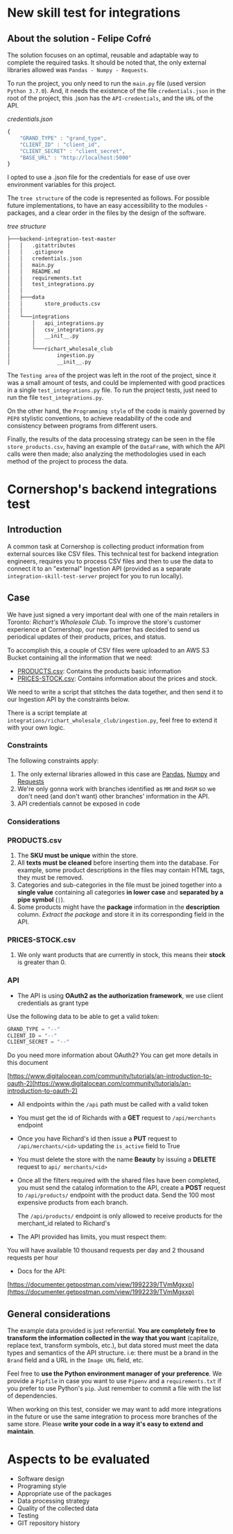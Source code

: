 # New skill test for integrations

## About the solution - Felipe Cofré
The solution focuses on an optimal, reusable and adaptable way to complete the required tasks. It should be noted that, the only external libraries allowed was `Pandas - Numpy - Requests`.

To run the project, you only need to run the `main.py` file (used version `Python 3.7.0`). And, it needs the existence of the file `credentials.json` in the root of the project, this .json has the `API-credentials`, and the `URL` of the API.

*credentials.json*
```javascript
{
    "GRAND_TYPE" : "grand_type",
    "CLIENT_ID" : "client_id",
    "CLIENT_SECRET" : "client_secret",
    "BASE_URL" : "http://localhost:5000"
}
```
I opted to use a .json file for the credentials for ease of use over environment variables for this project.

The `tree structure` of the code is represented as follows. For possible future implementations, to have an easy accessibility to the modules - packages, and a clear order in the files by the design of the software.

*tree structure*
```bash
├───backend-integration-test-master
│   │   .gitattributes
│   │   .gitignore
│   │   credentials.json
│   │   main.py
│   │   README.md
│   │   requirements.txt
│   │   test_integrations.py
│   │
│   ├───data
│   │       store_products.csv
│   │
│   └───integrations
│       │   api_integrations.py
│       │   csv_integrations.py
│       │   __init__.py
│       │
│       └───richart_wholesale_club
│               ingestion.py
│               __init__.py
```

The `Testing area` of the project was left in the root of the project, since it was a small amount of tests, and could be implemented with good practices in a single `test_integrations.py` file. To run the project tests, just need to run the file `test_integrations.py`.

On the other hand, the `Programming style` of the code is mainly governed by `PEP8` stylistic conventions, to achieve readability of the code and consistency between programs from different users.

Finally, the results of the data processing strategy can be seen in the file `store_products.csv`, having an example of the `DataFrame`, with which the API calls were then made; also analyzing the methodologies used in each method of the project to process the data.

# Cornershop's backend integrations test

## Introduction

A common task at Cornershop is collecting product information from external sources like CSV files. This technical test for backend integration engineers, requires you to process CSV files and then to use the data to connect it to an "external" Ingestion API (provided as a separate `integration-skill-test-server` project for you to run locally).

## Case

We have just signed a very important deal with one of the main retailers in Toronto: *Richart's Wholesale Club*. To improve the store's customer experience at Cornershop, our new partner has decided to send us periodical updates of their products, prices, and status. 

To accomplish this, a couple of CSV files were uploaded to an AWS S3 Bucket containing all the information that we need:

- [PRODUCTS.csv](https://cornershop-scrapers-evaluation.s3.amazonaws.com/public/PRODUCTS.csv): Contains the products basic information
- [PRICES-STOCK.csv](https://cornershop-scrapers-evaluation.s3.amazonaws.com/public/PRICES-STOCK.csv): Contains information about the prices and stock.

We need to write a script that stitches the data together, and then send it to our Ingestion API by  the constraints below.

There is a script template at `integrations/richart_wholesale_club/ingestion.py`, feel free to extend it with your own logic.

### Constraints

The following constraints apply:

1. The only external libraries allowed in this case are [Pandas](https://pandas.pydata.org/), [Numpy](https://numpy.org/) and [Requests](https://requests.readthedocs.io/)
2. We're only gonna work with branches identified as  `MM` and `RHSM` so we don't need (and don't want) other branches' information in the API.
3. API credentials cannot be exposed in code

### Considerations

### PRODUCTS.csv

1. The **SKU must be unique** within the store.
2. All **texts must be cleaned** before inserting them into the database. For example, some product descriptions in the files may contain HTML tags, they must be removed.
3. Categories and sub-categories in the file must be joined together into a **single value** containing all categories **in lower case** and **separated by a pipe symbol** (`|`).
4. Some products might have the **package** information in the **description** column. *Extract the package* and store it in its corresponding field in the API.

### PRICES-STOCK.csv

1. We only want products that are currently in stock, this means their **stock** is greater than 0.

### API

- The API is using **OAuth2 as the authorization framework**, we use client credentials as grant type

Use the following data to be able to get a valid token:

```python
GRAND_TYPE = "--"
CLIENT_ID = "--"
CLIENT_SECRET = "--"
```

Do you need more information about OAuth2? You can get more details in this document

[https://www.digitalocean.com/community/tutorials/an-introduction-to-oauth-2](https://www.digitalocean.com/community/tutorials/an-introduction-to-oauth-2)

- All endpoints within the `/api` path must be called with a valid token
- You must get the id of Richards with a **GET** request to `/api/merchants` endpoint
- Once you have Richard's id then issue a **PUT** request to `/api/merchants/<id>` updating the `is_active` field to True
- You must delete the store with the name **Beauty** by issuing a **DELETE** request to `api/ merchants/<id>`
- Once all the filters required with the shared files have been completed, you must send the catalog information to the API, create a **POST** request to `/api/products/` endpoint with the product data. Send the 100 most expensive products from each branch.

    The `/api/products/` endpoint is only allowed to receive products for the merchant_id related to Richard's

- The API provided has limits, you must respect them:

You will have available 10 thousand requests per day and 2 thousand requests per hour

- Docs for the API:

[https://documenter.getpostman.com/view/1992239/TVmMgxxp](https://documenter.getpostman.com/view/1992239/TVmMgxxp)

## General considerations

The example data provided is just referential. **You are completely free to transform the information collected in the way that you want** (capitalize, replace text, transform symbols, etc.), but data stored must meet the data types and semantics of the API structure. i.e: there must be a brand in the `Brand` field and a URL in the `Image URL` field, etc.

Feel free to **use the Python environment manager of your preference**. We provide a `Pipfile` in case you want to use `Pipenv` and a `requirements.txt` if you prefer to use Python's `pip`. Just remember to commit a file with the list of dependencies.

When working on this test, consider we may want to add more integrations in the future or use the same integration to process more branches of the same store. Please **write your code in a way it's easy to extend and maintain**.

# Aspects to be evaluated

- Software design
- Programing style
- Appropriate use of the packages
- Data processing strategy
- Quality of the collected data
- Testing
- GIT repository history
